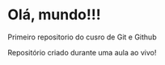 # Olá, mundo!!!
 Primeiro repositorio do cusro de Git e Github

 Repositório criado durante uma aula ao vivo!
